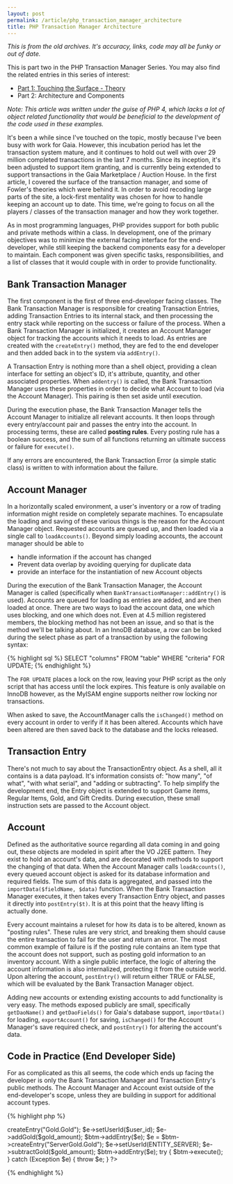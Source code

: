 ```yaml
---
layout: post
permalink: /article/php_transaction_manager_architecture
title: PHP Transaction Manager Architecture
---
```


*This is from the old archives. It's accuracy, links, code may all be funky or out of date.*

This is part two in the PHP Transaction Manager Series.  You may also find the related entries in this series of interest:

* [Part 1: Touching the Surface - Theory][p1]
* Part 2: Architecture and Components

[p1]: /blog/article/making_it_transaction_anything_in_php

_Note: This article was written under the guise of PHP 4, which lacks a lot of object related functionality that would be beneficial to the development of the code used in these examples._

It's been a while since I've touched on the topic, mostly because I've been busy with work for Gaia.  However, this incubation period has let the transaction system mature, and it continues to hold out well with over 29 million completed transactions in the last 7 months.  Since its inception, it's been adjusted to support item granting, and is currently being extended to support transactions in the Gaia Marketplace / Auction House.  In the first article, I covered the surface of the transaction manager, and some of Fowler's theories which were behind it.  In order to avoid recoding large parts of the site, a lock-first mentality was chosen for how to handle keeping an account up to date.  This time, we're going to focus on all the players / classes of the transaction manager and how they work together.

As in most programming languages, PHP provides support for both public and private methods within a class.  In development, one of the primary objectives was to minimize the external facing interface for the end-developer, while still keeping the backend components easy for a developer to maintain.  Each component was given specific tasks, responsibilities, and a list of classes that it would couple with in order to provide functionality.

## Bank Transaction Manager

The first component is the first of three end-developer facing classes.  The Bank Transaction Manager is responsible for creating Transaction Entries, adding Transaction Entries to its internal stack, and then processing the entry stack while reporting on the success or failure of the process.  When a Bank Transaction Manager is initialized, it creates an Account Manager object for tracking the accounts which it needs to load.  As entries are created with the `createEntry()` method, they are fed to the end developer and then added back in to the system via `addEntry()`.

A Transaction Entry is nothing more than a shell object, providing a clean interface for setting an object's ID, it's attribute, quantity, and other associated properties.  When `addentry()` is called, the Bank Transaction Manager uses these properties in order to decide what Account to load (via the Account Manager).  This pairing is then set aside until execution.

During the execution phase, the Bank Transaction Manager tells the Account Manager to initialize all relevant accounts.  It then loops through every entry/account pair and passes the entry into the account.  In processing terms, these are called __posting rules__.  Every posting rule has a boolean success, and the sum of all functions returning an ultimate success or failure for `execute()`.

If any errors are encountered, the Bank Transaction Error (a simple static class) is written to with information about the failure.

## Account Manager

In a horizontally scaled environment, a user's inventory or a row of trading information might reside on completely separate machines.  To encapsulate the loading and saving of these various things is the reason for the Account Manager object.  Requested accounts are queued up, and then loaded via a single call to `loadAccounts()`.  Beyond simply loading accounts, the account manager should be able to

* handle information if the account has changed
* Prevent data overlap by avoiding querying for duplicate data
* provide an interface for the instantiation of new Account objects

During the execution of the Bank Transaction Manager, the Account Manager is called (specifically when `BankTransactionManager::addEntry()` is used).  Accounts are queued for loading as entries are added, and are then loaded at once.  There are two ways to load the account data, one which uses blocking, and one which does not.  Even at 4.5 million registered members, the blocking method has not been an issue, and so that is the method we'll be talking about.  In an InnoDB database, a row can be locked during the select phase as part of a transaction by using the following syntax:

{% highlight sql %}
SELECT "columns" FROM "table" WHERE "criteria" FOR UPDATE;
{% endhighlight %}

The `FOR UPDATE` places a lock on the row, leaving your PHP script as the only script that has access until the lock expires.  This feature is only available on InnoDB however, as the MyISAM engine supports neither row locking nor transactions.

When asked to save, the AccountManager calls the `isChanged()` method on every account in order to verify if it has been altered.  Accounts which have been altered are then saved back to the database and the locks released.

## Transaction Entry

There's not much to say about the TransactionEntry object.  As a shell, all it contains is a data payload. It's information consists of: "how many", "of what", "with what serial", and "adding or subtracting".  To help simplify the development end, the Entry object is extended to support Game items, Regular Items, Gold, and Gift Credits.  During execution, these small instruction sets are passed to the Account object.

## Account

Defined as the authoritative source regarding all data coming in and going out, these objects are modeled in spirit after the VO J2EE pattern.  They exist to hold an account's data, and are decorated with methods to support the changing of that data.  When the Account Manager calls `loadAccounts()`, every queued account object is asked for its database information and required fields.  The sum of this data is aggregated, and passed into the `importData($fieldName, $data)` function.  When the Bank Transaction Manager executes, it then takes every Transaction Entry object, and passes it directly into `postEntry($t)`.  It is at this point that the heavy lifting is actually done.

Every account maintains a ruleset for how its data is to be altered, known as "posting rules".  These rules are very strict, and breaking them should cause the entire transaction to fail for the user and return an error.  The most common example of failure is if the posting rule contains an item type that the account does not support, such as posting gold information to an inventory account.  With a single public interface, the logic of altering the account information is also internalized, protecting it from the outside world.  Upon altering the account, `postEntry()` will return either TRUE or FALSE, which will be evaluated by the Bank Transaction Manager object.

Adding new accounts or extending existing accounts to add functionality is very easy.  The methods exposed publicly are small, specifically `getDaoName()` and `getDaoFields()` for Gaia's database support, `importData()` for loading, `exportAccount()` for saving, `isChanged()` for the Account Manager's save required check, and `postEntry()` for altering the account's data.

## Code in Practice (End Developer Side)

For as complicated as this all seems, the code which ends up facing the developer is only the Bank Transaction Manager and Transaction Entry's public methods.  The Account Manager and Account exist outside of the end-developer's scope, unless they are building in support for additional account types.

{% highlight php %}
<?php
$btm = new BankTransactionManager($transaction);

// create entry (Account, Entry Type)
$e = $btm->createEntry("Gold.Gold");
$e->setUserId($user_id);
$e->addGold($gold_amount);
$btm->addEntry($e);

$e = $btm->createEntry("ServerGold.Gold");
$e->setUserId(ENTITY_SERVER);
$e->subtractGold($gold_amount);
$btm->addEntry($e);

try {
     $btm->execute();
}
catch (Exception $e) {
     throw $e;
}
?>
{% endhighlight %}
